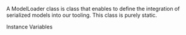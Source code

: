 A ModelLoader class is class that enables to define the integration of serialized models into our tooling. This class is purely static.

Instance Variables
